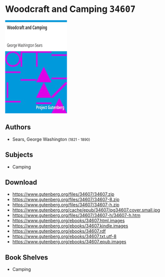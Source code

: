 # Woodcraft and Camping <kbd>34607</kbd>

![](./cover.medium.jpg "")

## Authors


 - Sears, George Washington <small>(1821 - 1890)</small>

## Subjects


 - Camping

## Download


 - https://www.gutenberg.org/files/34607/34607.zip
 - https://www.gutenberg.org/files/34607/34607-8.zip
 - https://www.gutenberg.org/files/34607/34607-h.zip
 - https://www.gutenberg.org/cache/epub/34607/pg34607.cover.small.jpg
 - https://www.gutenberg.org/files/34607/34607-h/34607-h.htm
 - https://www.gutenberg.org/ebooks/34607.html.images
 - https://www.gutenberg.org/ebooks/34607.kindle.images
 - https://www.gutenberg.org/ebooks/34607.rdf
 - https://www.gutenberg.org/ebooks/34607.txt.utf-8
 - https://www.gutenberg.org/ebooks/34607.epub.images

## Book Shelves


 - Camping

